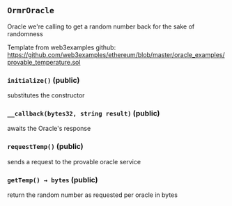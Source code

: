 ## `OrmrOracle`

Oracle we're calling to get a random number back for the sake of randomness


Template from web3examples github: https://github.com/web3examples/ethereum/blob/master/oracle_examples/provable_temperature.sol


### `initialize()` (public)



substitutes the constructor

### `__callback(bytes32, string result)` (public)



awaits the Oracle's response

### `requestTemp()` (public)



sends a request to the provable oracle service

### `getTemp() → bytes` (public)



return the random number as requested per oracle in bytes



